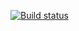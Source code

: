 [![Build status](https://ci.appveyor.com/api/projects/status/piyf94rdr9p1mxl3?svg=true)](https://ci.appveyor.com/project/BlokhinArtem/aqahomework3-1)